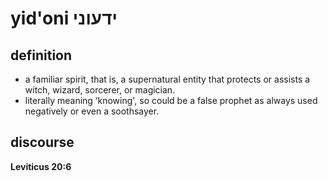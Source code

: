# yid'oni ידעוני

## definition

- a familiar spirit, that is, a supernatural entity that protects or assists a witch, wizard, sorcerer, or magician.
- literally meaning ‘knowing', so could be a false prophet as always used negatively or even a soothsayer.

## discourse

**Leviticus 20:6**